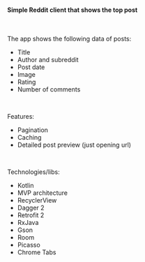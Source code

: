 #### Simple Reddit client that shows the top post
<br>

The app shows the following data of posts:
- Title
- Author and subreddit
- Post date
- Image
- Rating
- Number of comments
<br>

Features:
- Pagination
- Caching
- Detailed post preview (just opening url)
<br>

Technologies/libs:
- Kotlin
- MVP architecture
- RecyclerView
- Dagger 2
- Retrofit 2 
- RxJava
- Gson
- Room
- Picasso
- Chrome Tabs
